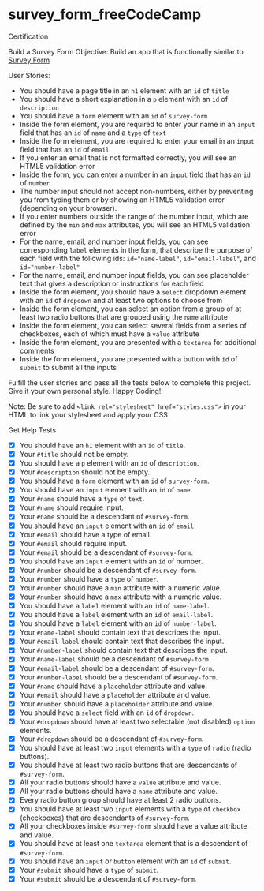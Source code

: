 # survey_form_freeCodeCamp

Certification

Build a Survey Form
Objective: Build an app that is functionally similar to [Survey Form](https://survey-form.freecodecamp.rocks)

User Stories:

- You should have a page title in an `h1` element with an `id` of `title`
- You should have a short explanation in a `p` element with an `id` of `description`
- You should have a `form` element with an `id` of `survey-form`
- Inside the form element, you are required to enter your name in an `input` field that has an `id` of `name` and a `type` of `text`
- Inside the form element, you are required to enter your email in an `input` field that has an `id` of `email`
- If you enter an email that is not formatted correctly, you will see an HTML5 validation error
- Inside the form, you can enter a number in an `input` field that has an `id` of `number`
- The number input should not accept non-numbers, either by preventing you from typing them or by showing an HTML5 validation error (depending on your browser).
- If you enter numbers outside the range of the number input, which are defined by the `min` and `max` attributes, you will see an HTML5 validation error
- For the name, email, and number input fields, you can see corresponding `label` elements in the form, that describe the purpose of each field with the following ids: `id="name-label"`, `id="email-label"`, and `id="number-label"`
- For the name, email, and number input fields, you can see placeholder text that gives a description or instructions for each field
- Inside the form element, you should have a `select` dropdown element with an `id` of `dropdown` and at least two options to choose from
- Inside the form element, you can select an option from a group of at least two radio buttons that are grouped using the `name` attribute
- Inside the form element, you can select several fields from a series of checkboxes, each of which must have a `value` attribute
- Inside the form element, you are presented with a `textarea` for additional comments
- Inside the form element, you are presented with a button with `id` of `submit` to submit all the inputs

Fulfill the user stories and pass all the tests below to complete this project. Give it your own personal style. Happy Coding!

Note: Be sure to add `<link rel="stylesheet" href="styles.css">` in your HTML to link your stylesheet and apply your CSS

Get Help
Tests

- [x] You should have an `h1` element with an `id` of `title`.
- [x] Your `#title` should not be empty.
- [x] You should have a `p` element with an `id` of `description`.
- [x] Your `#description` should not be empty.
- [x] You should have a `form` element with an `id` of `survey-form`.
- [x] You should have an `input` element with an `id` of `name`.
- [x] Your `#name` should have a `type` of `text`.
- [x] Your `#name` should require input.
- [x] Your `#name` should be a descendant of `#survey-form`.
- [x] You should have an `input` element with an `id` of `email`.
- [x] Your `#email` should have a type of email.
- [x] Your `#email` should require input.
- [x] Your `#email` should be a descendant of `#survey-form`.
- [x] You should have an `input` element with an `id` of number.
- [x] Your `#number` should be a descendant of `#survey-form`.
- [x] Your `#number` should have a `type` of `number`.
- [x] Your `#number` should have a `min` attribute with a numeric value.
- [x] Your `#number` should have a `max` attribute with a numeric value.
- [x] You should have a `label` element with an `id` of `name-label`.
- [x] You should have a `label` element with an `id` of `email-label`.
- [x] You should have a `label` element with an `id` of `number-label`.
- [x] Your `#name-label` should contain text that describes the input.
- [x] Your `#email-label` should contain text that describes the input.
- [x] Your `#number-label` should contain text that describes the input.
- [x] Your `#name-label` should be a descendant of `#survey-form`.
- [x] Your `#email-label` should be a descendant of `#survey-form`.
- [x] Your `#number-label` should be a descendant of `#survey-form`.
- [x] Your `#name` should have a `placeholder` attribute and value.
- [x] Your `#email` should have a `placeholder` attribute and value.
- [x] Your `#number` should have a `placeholder` attribute and value.
- [x] You should have a `select` field with an `id` of `dropdown`.
- [x] Your `#dropdown` should have at least two selectable (not disabled) `option` elements.
- [x] Your `#dropdown` should be a descendant of `#survey-form`.
- [x] You should have at least two `input` elements with a `type` of `radio` (radio buttons).
- [x] You should have at least two radio buttons that are descendants of `#survey-form`.
- [x] All your radio buttons should have a `value` attribute and value.
- [x] All your radio buttons should have a `name` attribute and value.
- [x] Every radio button group should have at least 2 radio buttons.
- [x] You should have at least two `input` elements with a `type` of `checkbox` (checkboxes) that are descendants of `#survey-form`.
- [x] All your checkboxes inside `#survey-form` should have a value attribute and value.
- [x] You should have at least one `textarea` element that is a descendant of `#survey-form`.
- [x] You should have an `input` or `button` element with an `id` of `submit`.
- [x] Your `#submit` should have a `type` of `submit`.
- [x] Your `#submit` should be a descendant of `#survey-form`.
